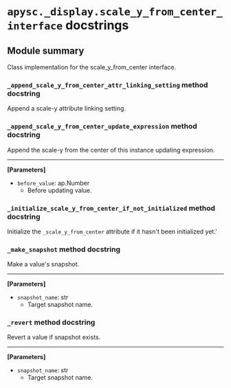 # `apysc._display.scale_y_from_center_interface` docstrings

## Module summary

Class implementation for the scale_y_from_center interface.

### `_append_scale_y_from_center_attr_linking_setting` method docstring

Append a scale-y attribute linking setting.

### `_append_scale_y_from_center_update_expression` method docstring

Append the scale-y from the center of this instance updating expression.<hr>

**[Parameters]**

- `before_value`: ap.Number
  - Before updating value.

### `_initialize_scale_y_from_center_if_not_initialized` method docstring

Initialize the `_scale_y_from_center` attribute if it hasn't been initialized yet.'

### `_make_snapshot` method docstring

Make a value's snapshot.<hr>

**[Parameters]**

- `snapshot_name`: str
  - Target snapshot name.

### `_revert` method docstring

Revert a value if snapshot exists.<hr>

**[Parameters]**

- `snapshot_name`: str
  - Target snapshot name.